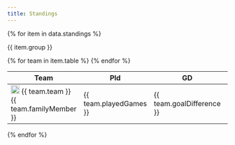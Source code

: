 ```yaml
---
title: Standings
---
```


{% for item in data.standings %}
  <p>{{ item.group }}</p>
  <table class="standings">
    <thead>
      <tr>
        <th>Team</th>
        <th>Pld</th>
        <th>GD</th>
        <th>Pts</th>
      </tr>
    </thead>
    <tbody>
      {% for team in item.table %}
      <tr class="standings__team" >
        <td><img src="{{ team.crest }}" width="20" /> {{ team.team }} <span>{{ team.familyMember }}</span></td>
        <td>{{ team.playedGames }}</td>
        <td>{{ team.goalDifference }}</td>
        <td>{{ team.points }}</td>
      </tr>
      {% endfor %}
    </tbody>
  </table>
{% endfor %}
